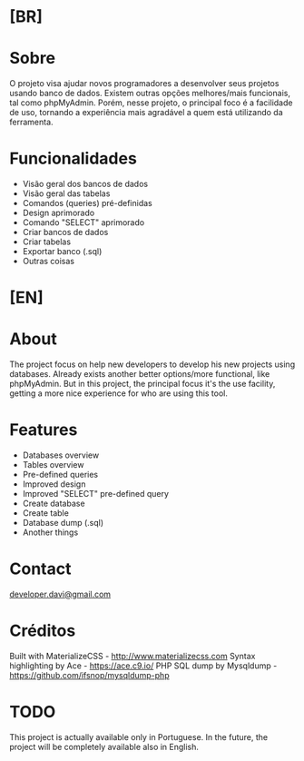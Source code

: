 
# [BR]
# Sobre
O projeto visa ajudar novos programadores a desenvolver seus projetos usando banco de dados. Existem outras opções melhores/mais funcionais, tal como phpMyAdmin. Porém, nesse projeto, o principal foco é a facilidade de uso, tornando a experiência mais agradável a quem está utilizando da ferramenta.
# Funcionalidades 
- Visão geral dos bancos de dados
- Visão geral das tabelas
- Comandos (queries) pré-definidas
- Design aprimorado
- Comando "SELECT" aprimorado
- Criar bancos de dados
- Criar tabelas
- Exportar banco (.sql)
- Outras coisas
# [EN]
# About
The project focus on help new developers to develop his new projects using databases. Already exists another better options/more functional, like phpMyAdmin. But in this project, the principal focus it's the use facility, getting a more nice experience for who are using this tool.
# Features
- Databases overview
- Tables overview
- Pre-defined queries
- Improved design
- Improved "SELECT" pre-defined query
- Create database
- Create table
- Database dump (.sql)
- Another things
# Contact
developer.davi@gmail.com
# Créditos
Built with MaterializeCSS - http://www.materializecss.com
Syntax highlighting by Ace - https://ace.c9.io/
PHP SQL dump by Mysqldump - https://github.com/ifsnop/mysqldump-php
# TODO
This project is actually available only in Portuguese. In the future, the project will be completely available also in English.
